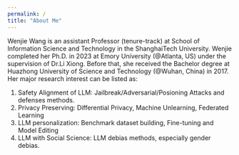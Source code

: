 ```yaml
---
permalink: /
title: "About Me"
---
```


Wenjie Wang  is an assistant Professor (tenure-track) at School of Information Science and Technology in the ShanghaiTech University. Wenjie completed her Ph.D. in 2023 at Emory 
University (@Atlanta, US) under the supervision of Dr.Li Xiong. Before that, she received the Bachelor degree at Huazhong University of Science and Technology (@Wuhan, China) in 2017. Her major research interest can be listed as:
1. Safety Alignment of LLM: Jailbreak/Adversarial/Posioning Attacks and defenses methods.
2. Privacy Preserving: Differential Privacy, Machine Unlearning, Federated Learning
3. LLM personalization: Benchmark dataset building, Fine-tuning and Model Editing
4. LLM with Social Science: LLM debias methods, especially gender debias.
